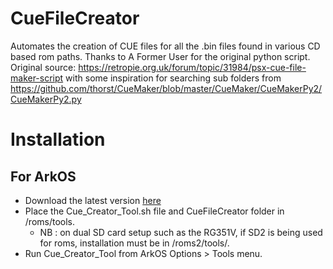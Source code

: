 # CueFileCreator
Automates the creation of CUE files for all the .bin files found in various CD based rom paths.  Thanks to A Former User for the original python script.
Original source: https://retropie.org.uk/forum/topic/31984/psx-cue-file-maker-script with some inspiration for searching sub folders from https://github.com/thorst/CueMaker/blob/master/CueMaker/CueMakerPy2/CueMakerPy2.py

# Installation
## For ArkOS
- Download the latest version [here](https://github.com/christianhaitian/CueFileCreator/archive/refs/heads/main.zip)
- Place the Cue_Creator_Tool.sh file and CueFileCreator folder in /roms/tools.
  - NB : on dual SD card setup such as the RG351V, if SD2 is being used for roms, installation must be in /roms2/tools/.
- Run Cue_Creator_Tool from ArkOS Options > Tools menu.